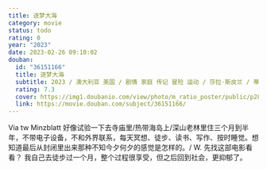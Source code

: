 ```yaml
---
title: 逐梦大海
category: movie
status: todo
rating: 0
year: "2023"
date: 2023-02-26 09:10:02
douban:
  id: "36151166"
  title: 逐梦大海
  subtitle: 2023 / 澳大利亚 美国 / 剧情 家庭 传记 冒险 运动 / 莎拉·斯皮兰 / 蒂根·克罗夫特 克利夫·柯蒂斯
  rating: 7.3
  cover: https://img1.doubanio.com/view/photo/m_ratio_poster/public/p2887987018.jpg
  link: https://movie.douban.com/subject/36151166/
---
```


Via tw Minzblatt 好像试验一下去寺庙里/热带海岛上/深山老林里住三个月到半年，不带电子设备，不和外界联系，每天冥想、徒步、读书、写作、按时睡觉。想知道最后从封闭里出来那种不知今夕何夕的感觉是怎样的。/ W. 先找这部电影看看？
我自己去徒步过一个月，整个过程很享受，但之后回到社会，更抑郁了。